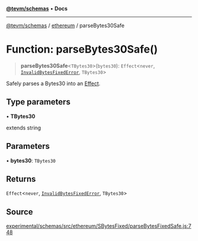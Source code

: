[**@tevm/schemas**](../../README.md) • **Docs**

***

[@tevm/schemas](../../modules.md) / [ethereum](../README.md) / parseBytes30Safe

# Function: parseBytes30Safe()

> **parseBytes30Safe**\<`TBytes30`\>(`bytes30`): `Effect`\<`never`, [`InvalidBytesFixedError`](../classes/InvalidBytesFixedError.md), `TBytes30`\>

Safely parses a Bytes30 into an [Effect](https://www.effect.website/docs/essentials/effect-type).

## Type parameters

• **TBytes30**

extends string

## Parameters

• **bytes30**: `TBytes30`

## Returns

`Effect`\<`never`, [`InvalidBytesFixedError`](../classes/InvalidBytesFixedError.md), `TBytes30`\>

## Source

[experimental/schemas/src/ethereum/SBytesFixed/parseBytesFixedSafe.js:748](https://github.com/evmts/tevm-monorepo/blob/main/experimental/schemas/src/ethereum/SBytesFixed/parseBytesFixedSafe.js#L748)
